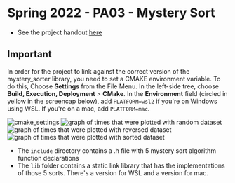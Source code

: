 # Spring 2022 - PA03 - Mystery Sort

- See the project handout [here](https://docs.google.com/document/d/1SS2lFwg4KvXdXyJ9enunNQ2mpQdE2wsRO_24U0YjmGc/edit?usp=sharing)

## Important

In order for the project to link against the correct version of the mystery_sorter library, you need to set
a CMAKE environment variable.  To do this, Choose **Settings** from the File Menu.  In the left-side tree, 
choose **Build, Execution, Deployment** > **CMake**.  In the **Environment** field (circled in yellow in the 
screencap below), add `PLATFORM=wsl2` if you're on Windows using WSL.  If you're on a mac, add `PLATFORM=mac`.  

![cmake_settings](img/cmake_settings.png)
![graph of times that were plotted with random dataset](img/Random.png)
![graph of times that were plotted with reversed dataset](img/Reverse.png)
![graph of times that were plotted with sorted dataset](img/Sorted.png)


- The `include` directory contains a .h file with 5 mystery sort algorithm function declarations
- The `lib` folder contains a static link library that has the implementations of those 5 sorts. There's a version for WSL and a version for mac. 


